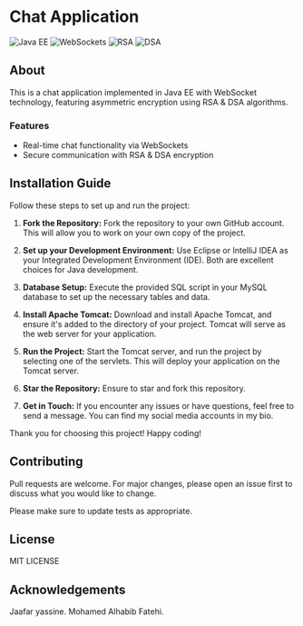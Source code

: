 # Chat Application

![Java EE](https://img.shields.io/badge/Java%20EE-8-orange)
![WebSockets](https://img.shields.io/badge/WebSockets-1.1-blue)
![RSA](https://img.shields.io/badge/RSA-Encryption-green)
![DSA](https://img.shields.io/badge/DSA-Encryption-green)

## About
This is a chat application implemented in Java EE with WebSocket technology, featuring asymmetric encryption using RSA & DSA algorithms.

### Features
- Real-time chat functionality via WebSockets
- Secure communication with RSA & DSA encryption

## Installation Guide

Follow these steps to set up and run the project:

1. **Fork the Repository:**
   Fork the repository to your own GitHub account. This will allow you to work on your own copy of the project.

2. **Set up your Development Environment:**
   Use Eclipse or IntelliJ IDEA as your Integrated Development Environment (IDE). Both are excellent choices for Java development.

3. **Database Setup:**
   Execute the provided SQL script in your MySQL database to set up the necessary tables and data.

4. **Install Apache Tomcat:**
   Download and install Apache Tomcat, and ensure it's added to the directory of your project. Tomcat will serve as the web server for your application.

5. **Run the Project:**
   Start the Tomcat server, and run the project by selecting one of the servlets. This will deploy your application on the Tomcat server.

6. **Star the Repository:**
   Ensure to star and fork this repository.

7. **Get in Touch:**
   If you encounter any issues or have questions, feel free to send a message. You can find my social media accounts in my bio.

Thank you for choosing this project! Happy coding!



## Contributing
Pull requests are welcome. For major changes, please open an issue first to discuss what you would like to change.

Please make sure to update tests as appropriate.

## License
MIT LICENSE

## Acknowledgements
Jaafar yassine.
Mohamed Alhabib Fatehi.


